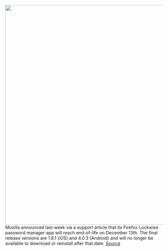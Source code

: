 <img src='https://cdn.vox-cdn.com/thumbor/pPV_Mq9ecZZvDsLK8CypljO0G8M=/0x0:2040x1360/1200x800/filters:focal(857x517:1183x843)/cdn.vox-cdn.com/uploads/chorus_image/image/70183797/acastro_200207_3900_firefox_0001.0.0.jpg' width='700px' /><br/>
Mozilla announced last week via a support article that its Firefox Lockwise password manager app will reach end-of-life on December 13th. The final release versions are 1.8.1 (iOS) and 4.0.3 (Android) and will no longer be available to download or reinstall after that date.
<a href='https://www.theverge.com/2021/11/23/22798811/mozilla-is-ending-support-for-firefox-lockwise-password-manager'> Source <a/>